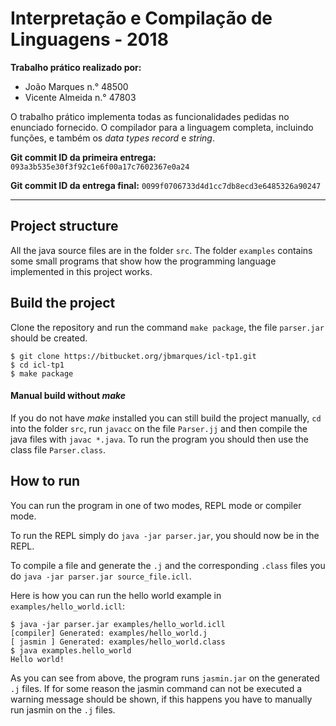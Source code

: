 # Interpretação e Compilação de Linguagens - 2018

**Trabalho prático realizado por:**

* João Marques n.° 48500
* Vicente Almeida n.° 47803

O trabalho prático implementa todas as funcionalidades pedidas no enunciado
fornecido. O compilador para a linguagem completa, incluindo funções, e também
os *data types record* e *string*.

**Git commit ID da primeira entrega:** `093a3b535e30f3f92c1e6f00a17c7602367e0a24`

**Git commit ID da entrega final:** `0099f0706733d4d1cc7db8ecd3e6485326a90247`

---

## Project structure

All the java source files are in the folder `src`. The folder `examples` contains
some small programs that show how the programming language implemented in this
project works.

## Build the project

Clone the repository and run the command `make package`, the file `parser.jar`
should be created.

```
$ git clone https://bitbucket.org/jbmarques/icl-tp1.git
$ cd icl-tp1
$ make package
```

#### Manual build without *make*

If you do not have *make* installed you can still build the project manually,
`cd` into the folder `src`, run `javacc` on the file `Parser.jj` and then compile
the java files with `javac *.java`. To run the program you should then use the
class file `Parser.class`.

## How to run

You can run the program in one of two modes, REPL mode or compiler mode.

To run the REPL simply do `java -jar parser.jar`, you should now be in the REPL.

To compile a file and generate the `.j` and the corresponding `.class` files you do
`java -jar parser.jar source_file.icll`.

Here is how you can run the hello world example in `examples/hello_world.icll`:

```
$ java -jar parser.jar examples/hello_world.icll
[compiler] Generated: examples/hello_world.j
[ jasmin ] Generated: examples/hello_world.class
$ java examples.hello_world
Hello world!
```

As you can see from above, the program runs `jasmin.jar` on the generated `.j`
files. If for some reason the jasmin command can not be executed a warning message
should be shown, if this happens you have to manually run jasmin on the `.j` files.
